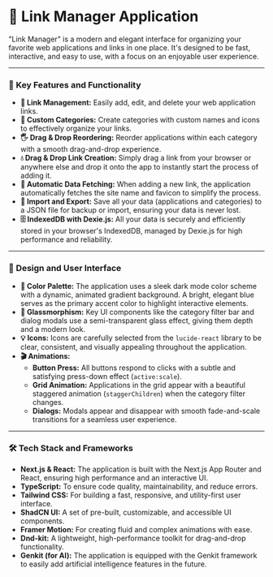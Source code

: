 # 🔗 Link Manager Application

"Link Manager" is a modern and elegant interface for organizing your favorite web applications and links in one place. It's designed to be fast, interactive, and easy to use, with a focus on an enjoyable user experience.

---

### 🚀 Key Features and Functionality

*   **🔗 Link Management:** Easily add, edit, and delete your web application links.
*   **📂 Custom Categories:** Create categories with custom names and icons to effectively organize your links.
*   **🖐️ Drag & Drop Reordering:** Reorder applications within each category with a smooth drag-and-drop experience.
*   **💧 Drag & Drop Link Creation:** Simply drag a link from your browser or anywhere else and drop it onto the app to instantly start the process of adding it.
*   **🤖 Automatic Data Fetching:** When adding a new link, the application automatically fetches the site name and favicon to simplify the process.
*   **🔄 Import and Export:** Save all your data (applications and categories) to a JSON file for backup or import, ensuring your data is never lost.
*   **🗄️ IndexedDB with Dexie.js:** All your data is securely and efficiently stored in your browser's IndexedDB, managed by Dexie.js for high performance and reliability.

---

### 🎨 Design and User Interface

*   **🎨 Color Palette:** The application uses a sleek dark mode color scheme with a dynamic, animated gradient background. A bright, elegant blue serves as the primary accent color to highlight interactive elements.
*   **💎 Glassmorphism:** Key UI components like the category filter bar and dialog modals use a semi-transparent glass effect, giving them depth and a modern look.
*   **💡 Icons:** Icons are carefully selected from the `lucide-react` library to be clear, consistent, and visually appealing throughout the application.
*   **🎬 Animations:**
    *   **Button Press:** All buttons respond to clicks with a subtle and satisfying press-down effect (`active:scale`).
    *   **Grid Animation:** Applications in the grid appear with a beautiful staggered animation (`staggerChildren`) when the category filter changes.
    *   **Dialogs:** Modals appear and disappear with smooth fade-and-scale transitions for a seamless user experience.

---

### 🛠️ Tech Stack and Frameworks

*   **Next.js & React:** The application is built with the Next.js App Router and React, ensuring high performance and an interactive UI.
*   **TypeScript:** To ensure code quality, maintainability, and reduce errors.
*   **Tailwind CSS:** For building a fast, responsive, and utility-first user interface.
*   **ShadCN UI:** A set of pre-built, customizable, and accessible UI components.
*   **Framer Motion:** For creating fluid and complex animations with ease.
*   **Dnd-kit:** A lightweight, high-performance toolkit for drag-and-drop functionality.
*   **Genkit (for AI):** The application is equipped with the Genkit framework to easily add artificial intelligence features in the future.
